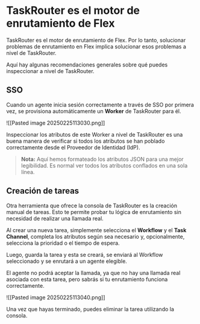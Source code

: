 # TaskRouter es el motor de enrutamiento de Flex

TaskRouter es el motor de enrutamiento de Flex. Por lo tanto, solucionar problemas de enrutamiento en Flex implica solucionar esos problemas a nivel de TaskRouter.

Aquí hay algunas recomendaciones generales sobre qué puedes inspeccionar a nivel de TaskRouter.

## SSO

Cuando un agente inicia sesión correctamente a través de SSO por primera vez, se provisiona automáticamente un **Worker** de TaskRouter para él.

![[Pasted image 20250225113030.png]]

Inspeccionar los atributos de este Worker a nivel de TaskRouter es una buena manera de verificar si todos los atributos se han poblado correctamente desde el Proveedor de Identidad (IdP).

> **Nota:** Aquí hemos formateado los atributos JSON para una mejor legibilidad. Es normal ver todos los atributos conflados en una sola línea.

## Creación de tareas

Otra herramienta que ofrece la consola de TaskRouter es la creación manual de tareas. Esto te permite probar tu lógica de enrutamiento sin necesidad de realizar una llamada real.

Al crear una nueva tarea, simplemente selecciona el **Workflow** y el **Task Channel**, completa los atributos según sea necesario y, opcionalmente, selecciona la prioridad o el tiempo de espera.

Luego, guarda la tarea y esta se creará, se enviará al Workflow seleccionado y se enrutará a un agente elegible.

El agente no podrá aceptar la llamada, ya que no hay una llamada real asociada con esta tarea, pero sabrás si tu enrutamiento funciona correctamente.

![[Pasted image 20250225113040.png]]

Una vez que hayas terminado, puedes eliminar la tarea utilizando la consola.
